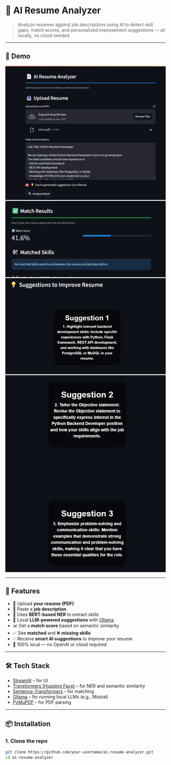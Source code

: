 # 📄 AI Resume Analyzer

> Analyze resumes against job descriptions using AI to detect skill gaps, match scores, and personalized improvement suggestions — all locally, no cloud needed.

---

## 📸 Demo


![Screenshot of the app](./image.png)
![Screenshot of the app](./image2.png)
![Screenshot of the app](./image3.png)
![Screenshot of the app](./image4.png)

---

## 🚀 Features

- 📄 Upload **your resume (PDF)**
- 🧾 Paste a **job description**
- 🧠 Uses **BERT-based NER** to extract skills
- 🤖 Local **LLM-powered suggestions** with [Ollama](https://ollama.com)
- 📊 Get a **match score** based on semantic similarity
- ✅ See **matched** and ❌ **missing skills**
- 💡 Receive **smart AI suggestions** to improve your resume
- 🔐 100% local — no OpenAI or cloud required

---

## 🛠 Tech Stack

- [Streamlit](https://streamlit.io) – for UI
- [Transformers (Hugging Face)](https://huggingface.co) – for NER and semantic similarity
- [Sentence-Transformers](https://www.sbert.net) – for matching
- [Ollama](https://ollama.com) – for running local LLMs (e.g., Mistral)
- [PyMuPDF](https://pymupdf.readthedocs.io) – for PDF parsing

---

## 📦 Installation

### 1. Clone the repo
```bash
git clone https://github.com/your-username/ai-resume-analyzer.git
cd ai-resume-analyzer
